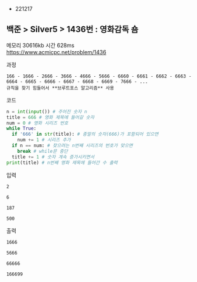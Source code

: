 - 221217
## 백준 > Silver5 > 1436번 : 영화감독 숌
메모리 30616kb 시간 628ms  
https://www.acmicpc.net/problem/1436  

과정
```
166 - 1666 - 2666 - 3666 - 4666 - 5666 - 6660 - 6661 - 6662 - 6663 -  
6664 - 6665 - 6666 - 6667 - 6668 - 6669 - 7666 - ...  
규칙을 찾기 힘들어서 **브루트포스 알고리즘** 사용
```

코드
```python
n = int(input()) # 주어진 숫자 n
title = 666 # 영화 제목에 들어갈 숫자
num = 0 # 영화 시리즈 번호
while True:
  if '666' in str(title): # 종말의 숫자(666)가 포함되어 있으면
    num += 1 # 시리즈 추가
  if n == num: # 찾으려는 n번째 시리즈의 번호가 맞으면
    break # while문 중단
  title += 1 # 숫자 계속 증가시키면서
print(title) # n번째 영화 제목에 들어간 수 출력
```

입력
```
2

6

187

500
```

출력
```
1666

5666

66666

166699
```
